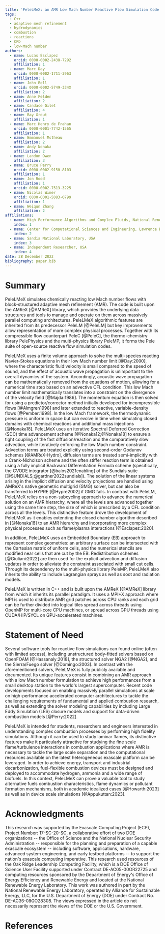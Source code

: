 ```yaml
---
title: 'PeleLMeX: an AMR Low Mach Number Reactive Flow Simulation Code without level sub-cycling'
tags:
  - C++
  - adaptive mesh refinement
  - hydrodynamics
  - combustion
  - reactions
  - CFD
  - low-Mach number
authors:
  - name: Lucas Esclapez
    orcid: 0000-0002-2438-7292
    affiliation: 1
  - name: Marc Day
    orcid: 0000-0002-1711-3963
    affiliation: 1
  - name: John Bell
    orcid: 0000-0002-5749-334X
    affiliation: 2
  - name: Anne Felden
    affiliation: 2
  - name: Candace Gilet
    affiliation: 4
  - name: Ray Grout
    affiliation: 1
  - name: Marc Henry de Frahan
    orcid: 0000-0001-7742-1565
    affiliation: 1
  - name: Emmanuel Motheau
    affiliation: 2
  - name: Andy Nonaka
    affiliation: 2
  - name: Landon Owen
    affiliation: 3
  - name: Bruce Perry
    orcid: 0000-0002-9150-8103
    affiliation: 1
  - name: Jon Rood
    affiliation: 1
    orcid: 0000-0002-7513-3225
  - name: Nicolas Wimer
    orcid: 0000-0001-5083-0799
    affiliation: 1
  - name: Weiqun Zhang
    affiliation: 2
affiliations:
  - name: High Performance Algorithms and Complex Fluids, National Renewable Energy Laboratory, USA
    index: 1
  - name: Center for Computational Sciences and Engineering, Lawrence Berkeley National Laboratory, USA
    index: 2
  - name: Sandia National Laboratory, USA
    index: 3
  - name: Independent Researcher, USA
    index: 4
date: 28 December 2022
bibliography: paper.bib
---
```


# Summary

PeleLMeX simulates chemically reacting low Mach number flows with block-structured adaptive mesh refinement (AMR).
The code is built upon the AMReX [@AMReX] library, which provides the underlying data structures and tools to manage
and operate on them across massively parallel computing architectures. PeleLMeX algorithmic features are inherited from its
predecessor PeleLM [@PeleLM] but key improvements allow representation of more complex physical processes. Together with its compressible
flow counterpart PeleC [@PeleC], the thermo-chemistry library PelePhysics and the multi-physics library PeleMP, it forms
the Pele suite of open-source reactive flow simulation codes.

PeleLMeX uses a finite volume approach to solve the multi-species reacting Navier-Stokes equations in
their low Mach number limit [@Day:2000], where the characteristic fluid velocity is small compared to the speed of sound,
and the effect of acoustic wave propagation is unimportant to the overall dynamics of the system. Accordingly,
acoustic wave propagation can be mathematically removed from the equations of motion, allowing for a numerical time
step based on an advective CFL condition.
This low Mach number limit mathematically translates into a constraint on the divergence of the velocity field [@Majda:1986]. The
momentum equation is then solved for using a predictor/corrector method initially developed for incompressible flows [@Almgren1998]
and later extended to reactive, variable-density flows [@Pember:1998]. In the low Mach framework, the thermodynamic pressure is
uniform in space but can evolve in time when simulating closed domains with chemical reactions and additional mass injections [@Nonaka18].
PeleLMeX uses an iterative Spectral Deferred Correction (SDC) time advancement scheme [@Nonaka12;@Nonaka18] to ensure a tight coupling
of the fast diffusion/reaction and the comparatively slow advection, while iteratively enforcing
the low Mach number constraint.
Advection terms are treated explicitly using second-order Godunov schemes [@AMReX-Hydro], diffusion terms are treated
semi-implicitly with a Crank-Nicholson scheme and the often stiffer reaction term is obtained using a fully implicit
Backward Differentiation Formula scheme (specifically, the CVODE integrator [@balos2021enabling] of the Sundials
suite [@SUNDIALS;@gardner2022sundials]). The solution of the linear systems arising in the implicit diffusion and velocity projections are
handled using AMReX's native geometric multigrid (GMG) solver, but can also be transferred to HYPRE [@Hypre2002] if GMG fails.
In contrast with PeleLM, PeleLMeX relies on a non-subcycling approach to advance the numerical solution on an AMR hierarchy,
where all the levels are advanced together using the same time step, the size of which is prescribed by a CFL condition across all the levels.
This distinctive feature drove the development of PeleLMeX as it enables extending the closed chamber algorithm described in
[@Nonaka18] to an AMR hierarchy and incorporating more complex physical processes such as flame/plasma interactions [@Esclapez:2020].

In addition, PeleLMeX uses an Embedded Boundary (EB) approach to represent complex geometries: an arbitrary surface can
be intersected with the Cartesian matrix of uniform cells, and the numerical stencils are modified near cells that are cut
by the EB. Redistribution schemes [@Giuliani:2022] are then used for the explicit advection and diffusion updates in order to alleviate the
constraint associated with small cut cells. Through its dependency to the multi-physics library PeleMP, PeleLMeX also inherits
the ability to include Lagrangian sprays as well as soot and radiation models.

PeleLMeX is written in C++ and is built upon the AMReX [@AMReX] library from which it inherits its parallel paradigm.
It uses a MPI+X approach where MPI is used to distribute AMR grid patches across CPU ranks and each grid can be further divided into
logical tiles spread across threads using OpenMP for multi-core CPU machines, or spread across GPU threads using CUDA/HIP/SYCL
on GPU-accelerated machines.

# Statement of Need

Several software tools for reactive flow simulations can found online (often with limited access), including unstructured body-fitted
solvers based on OpenFOAM [@Hassanaly:2018], the structured solver NGA2 [@NGA2], and the Sierra/Fuego solver [@Domingo:2003].
In contrast with the aforementioned solvers, PeleLMeX is fully publicly available and documented.
Its unique features consist in combining an AMR approach with a low
Mach number formulation to achieve high performances from a small desktop station to the world's largest supercomputer.
Recent code developments focused on enabling massively parallel simulations at scale on high-performance accelerated computer
architectures to tackle the challenging requirements of fundamental and applied combustion research, as well as extending
the solver modeling capabilities by including Large Eddy Simulation (LES) closure models and support for data-driven
combustion models [@Perry:2022].

PeleLMeX is intended for students, researchers and engineers interested in understanding complex combustion processes
by performing high fidelity simulations. Although it can be used to study laminar flames, its distinctive features make it
particularly attractive for studying the fine scale flame/turbulence interactions in combustion applications where AMR is necessary
to tackle the large scale separation and the computational resources available on the latest heterogeneous exascale
platform can be leveraged. In order to achieve energy, transport and industrial decarbonization, fuel-flexible combustion devices
must be designed and deployed to accommodate hydrogen, ammonia and a wide range of biofuels. In this context, PeleLMeX can prove a
valuable tool to study alternative fuels combustion characteristics, flame dynamics or pollutant formation mechanisms,
both in academic idealized cases [@Howarth:2023] as well as in device scale simulations [@Appukuttan:2023].

# Acknowledgments

This research was supported by the Exascale Computing Project (ECP), Project Number: 17-SC-20-SC, a collaborative effort of two DOE
organizations -- the Office of Science and the National Nuclear Security Administration -- responsible for the planning and
preparation of a capable exascale ecosystem -- including software, applications, hardware, advanced system engineering, and
early testbed platforms -- to support the nation's exascale computing imperative. This research used resources of the Oak Ridge
Leadership Computing Facility, which is a DOE Office of Science User Facility supported under Contract DE-AC05-00OR22725 and computing
resources sponsored by the Department of Energy's Office of Energy Efficiency and Renewable Energy and located at the National Renewable Energy
Laboratory. This work was authored in part by the National Renewable Energy Laboratory, operated by Alliance for Sustainable Energy,
LLC, for the U.S. Department of Energy (DOE) under Contract No. DE-AC36-08GO28308. The views expressed in the article do not
necessarily represent the views of the DOE or the U.S. Government.

# References
